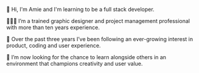👋 Hi, I'm Amie and I'm learning to be a full stack developer.

🧑🏻‍💻 I’m a trained graphic designer and project management professional with more than ten years experience. 

🍎 Over the past three years I’ve been following an ever-growing interest in product, coding and user experience. 

🚀 I’m now looking for the chance to learn alongside others in an environment that champions creativity and user value.
